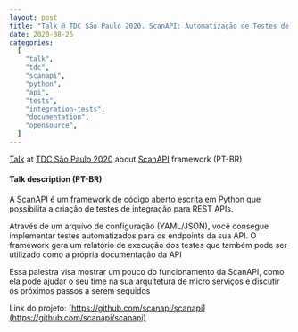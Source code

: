 ```yaml
---
layout: post
title: "Talk @ TDC São Paulo 2020. ScanAPI: Automatização de Testes de Integração para a sua API"
date: 2020-08-26
categories:
  [
    "talk",
    "tdc",
    "scanapi",
    "python",
    "api",
    "tests",
    "integration-tests",
    "documentation",
    "opensource",
  ]
---
```


[Talk](https://thedevconf.com/tdc/2020/sampaonline/trilha-api) at [TDC São Paulo 2020](https://thedevconf.com/tdc/2020/sampaonline/) about [ScanAPI](https://scanapi.dev) framework (PT-BR)

#### Talk description (PT-BR)

A ScanAPI é um framework de código aberto escrita em Python que possibilita a criação de testes de integração para REST APIs.

Através de um arquivo de configuração (YAML/JSON), você consegue implementar testes automatizados para os endpoints da sua API. O framework gera um relatório de execução dos testes que também pode ser utilizado como a própria documentação da API

Essa palestra visa mostrar um pouco do funcionamento da ScanAPI, como ela pode ajudar o seu time na sua arquitetura de micro serviços e discutir os próximos passos a serem seguidos

Link do projeto: [https://github.com/scanapi/scanapi](https://github.com/scanapi/scanapi)

<script async class="speakerdeck-embed" data-id="849168a07c6046e98062a21b6f92af17" data-ratio="1.6" src="//speakerdeck.com/assets/embed.js"></script>
